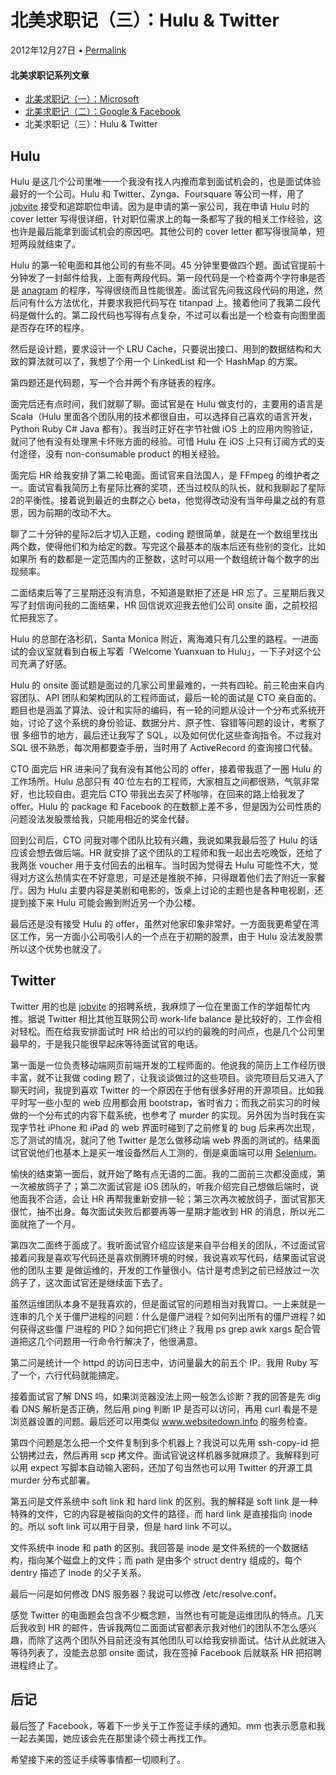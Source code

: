 

#  北美求职记（三）：Hulu & Twitter

2012年12月27日 • [Permalink](http://blog.yxwang.me/2012/12/job-hunting-in-usa-3/)

#### 北美求职记系列文章

  * [北美求职记（一）：Microsoft](http://blog.yxwang.me/2012/12/job-hunting-in-usa-1/)
  * [北美求职记（二）：Google & Facebook](http://blog.yxwang.me/2012/12/job-hunting-in-usa-2/)
  * 北美求职记（三）：Hulu & Twitter

## Hulu

Hulu 是这几个公司里唯一一个我没有找人内推而拿到面试机会的，也是面试体验最好的一个公司。Hulu 和 Twitter、Zynga、Foursquare
等公司一样，用了 [jobvite](https://hire.jobvite.com/) 接受和追踪职位申请。因为是申请的第一家公司，我在申请 Hulu
时的 cover letter 写得很详细，针对职位需求上的每一条都写了我的相关工作经验，这也许是最后能拿到面试机会的原因吧。其他公司的 cover
letter 都写得很简单，短短两段就结束了。

Hulu 的第一轮电面和其他公司的有些不同。45 分钟里要做四个题。面试官提前十分钟发了一封邮件给我，上面有两段代码。第一段代码是一个检查两个字符串是否是
[anagram](http://en.wikipedia.org/wiki/Anagram)
的程序，写得很绕而且性能很差。面试官先问我这段代码的用途，然后问有什么方法优化，并要求我把代码写在 titanpad
上。接着他问了我第二段代码是做什么的。第二段代码也写得有点复杂，不过可以看出是一个检查有向图里面是否存在环的程序。

然后是设计题，要求设计一个 LRU Cache，只要说出接口、用到的数据结构和大致的算法就可以了，我想了个用一个 LinkedList 和一个
HashMap 的方案。

第四题还是代码题，写一个合并两个有序链表的程序。

面完后还有点时间，我们就聊了聊。面试官是在 Hulu 做支付的，主要用的语言是 Scala（Hulu
里面各个团队用的技术都很自由，可以选择自己喜欢的语言开发，Python Ruby C# Java 都有）。我当时正好在字节社做 iOS
上的应用内购验证，就问了他有没有处理黑卡坏账方面的经验。可惜 Hulu 在 iOS 上只有订阅方式的支付途径，没有 non-consumable
product 的相关经验。

面完后 HR 给我安排了第二轮电面。面试官来自法国人，是 FFmpeg
的维护者之一。面试官看我简历上有星际比赛的奖项，还当过校队的队长，就和我聊起了星际2的平衡性。接着说到最近的虫群之心
beta，他觉得改动没有当年母巢之战的有意思，因为前期的改动不大。

聊了二十分钟的星际2后才切入正题，coding 题很简单，就是在一个数组里找出两个数，使得他们和为给定的数。写完这个最基本的版本后还有些别的变化，比如如果所
有的数都是一定范围内的正整数，这时可以用一个数组统计每个数字的出现频率。

二面结束后等了三星期还没有消息，不知道是默拒了还是 HR 忘了。三星期后我又写了封信询问我的二面结果，HR 回信说欢迎我去他们公司 onsite
面，之前校招忙把我忘了。

Hulu 的总部在洛杉矶，Santa Monica 附近，离海滩只有几公里的路程。一进面试的会议室就看到白板上写着「Welcome Yuanxuan to
Hulu」，一下子对这个公司充满了好感。

Hulu 的 onsite 面试题是面过的几家公司里最难的，一共有四轮。前三轮由来自内容团队、API 团队和架构团队的工程师面试，最后一轮的面试是 CTO
亲自面的。题目也是涵盖了算法、设计和实际的编码，有一轮的问题从设计一个分布式系统开始，讨论了这个系统的身份验证、数据分片、原子性、容错等问题的设计，考察了很
多细节的地方，最后还让我写了 SQL，以及如何优化这些查询指令。不过我对 SQL 很不熟悉，每次用都要查手册，当时用了 ActiveRecord
的查询接口代替。

CTO 面完后 HR 进来问了我有没有其他公司的 offer，接着带我逛了一圈 Hulu 的工作场所。Hulu 总部只有 40
位左右的工程师，大家相互之间都很熟，气氛非常好，也比较自由。逛完后 CTO 带我出去买了杯咖啡，在回来的路上给我发了 offer。Hulu 的
package 和 Facebook 的在数额上差不多，但是因为公司性质的问题没法发股票给我，只能用相近的奖金代替。

回到公司后，CTO 问我对哪个团队比较有兴趣，我说如果我最后签了 Hulu 的话应该会想去做后端。HR
就安排了这个团队的工程师和我一起出去吃晚饭，还给了我两张 voucher 用于支付回去的出租车。当时因为觉得去 Hulu
可能性不大，觉得对方这么热情实在不好意思，可是还是推脱不掉，只得跟着他们去了附近一家餐厅。因为 Hulu
主要内容是美剧和电影的，饭桌上讨论的主题也是各种电视剧，还提到接下来 Hulu 可能会搬到附近另一个办公楼。

最后还是没有接受 Hulu 的 offer，虽然对他家印象非常好。一方面我更希望在湾区工作，另一方面小公司吸引人的一个点在于初期的股票，由于 Hulu
没法发股票所以这个优势也就没了。

## Twitter

Twitter 用的也是 [jobvite](https://hire.jobvite.com/) 的招聘系统，我麻烦了一位在里面工作的学姐帮忙内推。据说
Twitter 相比其他互联网公司 work-life balance 是比较好的，工作会相对轻松。而在给我安排面试时 HR
给出的可以约的最晚的时间点，也是几个公司里最早的，于是我只能很早起床等待面试官的电话。

第一面是一位负责移动端网页前端开发的工程师面的。他说我的简历上工作经历很丰富，就不让我做 coding
题了，让我谈谈做过的这些项目。谈完项目后又进入了聊天时间，我提到喜欢 Twitter 的一个原因在于他有很多好用的开源项目。比如我平时写一些小型的 web
应用都会用 bootstrap，省时省力；而我之前实习的时候做的一个分布式的内容下载系统，也参考了 murder 的实现。另外因为当时我在实现字节社
iPhone 和 iPad 的 web 界面时碰到了之前修复的 bug 后来再次出现，忘了测试的情况，就问了他 Twitter 是怎么做移动端 web
界面的测试的。结果面试官说他们也基本上是买一堆设备然后人工测的，倒是桌面端可以用 [Selenium](http://seleniumhq.org/)。

愉快的结束第一面后，就开始了略有点无语的二面。我的二面前三次都没面成，第一次被放鸽子了；第二次面试官是 iOS
团队的，听我介绍完自己想做后端时，说他面我不合适，会让 HR
再帮我重新安排一轮；第三次再次被放鸽子，面试官那天很忙，抽不出身。每次面试失败后都要再等一星期才能收到 HR 的消息，所以光二面就拖了一个月。

第四次二面终于面成了。我听面试官介绍应该是来自平台相关的团队，不过面试官接着问我是喜欢写代码还是喜欢倒腾环境的时候，我说喜欢写代码，结果面试官说他的团队主要
是做运维的，开发的工作量很小。估计是考虑到之前已经放过一次鸽子了，这次面试官还是继续面下去了。

虽然运维团队本身不是我喜欢的，但是面试官的问题相当对我胃口。一上来就是一连串的几个关于僵尸进程的问题：什么是僵尸进程？如何列出所有的僵尸进程？如何获得这些僵
尸进程的 PID？如何把它们终止？我用 ps grep awk xargs 配合管道把这几个问题用一行命令行解决了，他很满意。

第二问是统计一个 httpd 的访问日志中，访问量最大的前五个 IP。我用 Ruby 写了一个，六行代码就能搞定。

接着面试官了解 DNS 吗，如果浏览器没法上网一般怎么诊断？我的回答是先 dig 看 DNS 解析是否正确，然后用 ping 判断 IP 是否可以访问，再用
curl 看是不是浏览器设置的问题。最后还可以用类似 www.websitedown.info 的服务检查。

第四个问题是怎么把一个文件复制到多个机器上？我说可以先用 ssh-copy-id 把公钥拷过去，然后再用 scp
拷文件。面试官说这样机器多就麻烦了。我解释到可以用 expect 写脚本自动输入密码，还加了句当然也可以用 Twitter 的开源工具 murder
分布式部署。

第五问是文件系统中 soft link 和 hard link 的区别。我的解释是 soft link 是一种特殊的文件，它的内容是被指向的文件的路径，而
hard link 是直接指向 inode 的。所以 soft link 可以用于目录，但是 hard link 不可以。

文件系统中 inode 和 path 的区别。我回答是 inode 是文件系统的一个数据结构，指向某个磁盘上的文件；而 path 是由多个 struct
dentry 组成的，每个 dentry 描述了 inode 的父子关系。

最后一问是如何修改 DNS 服务器？我说可以修改 /etc/resolve.conf。

感觉 Twitter 的电面题会包含不少概念题，当然也有可能是运维团队的特点。几天后我收到 HR
的邮件，告诉我两位二面面试官都表示我对他们的团队不怎么感兴趣，而除了这两个团队外目前还没有其他团队可以给我安排面试。估计从此就进入等待列表了，没能去总部
onsite 面试，我在签掉 Facebook 后就联系 HR 把招聘进程终止了。

## 后记

最后签了 Facebook，等着下一步关于工作签证手续的通知。mm 也表示愿意和我一起去美国，她应该会先在那里读个硕士再找工作。

希望接下来的签证手续等事情都一切顺利了。

